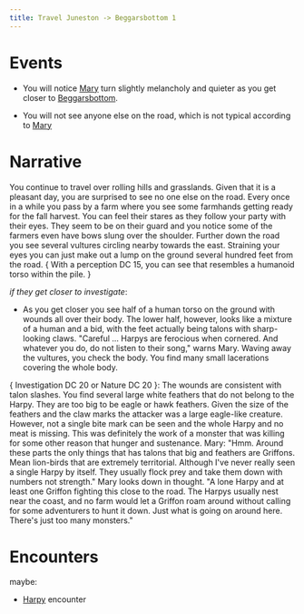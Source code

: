 ```yaml
---
title: Travel Juneston -> Beggarsbottom 1
---
```


# Events

- You will notice [Mary](../characters/mary-tanner.md) turn slightly melancholy and quieter as you get closer to [Beggarsbottom](../places/beggarsbottom/story.md).

- You will not see anyone else on the road, which is not typical according to [Mary](../characters/mary-tanner.md)

# Narrative

You continue to travel over rolling hills and grasslands. Given that it is a pleasant day, you are surprised to see no one else on the road. Every once in a while you pass by a farm where you see some farmhands getting ready for the fall harvest. You can feel their stares as they follow your party with their eyes. They seem to be on their guard and you notice some of the farmers even have bows slung over the shoulder. Further down the road you see several vultures circling nearby towards the east. Straining your eyes you can just make out a lump on the ground several hundred feet from the road. { With a perception DC 15, you can see that resembles a humanoid torso within the pile. }

_if they get closer to investigate_:
- As you get closer you see half of a human torso on the ground with wounds all over their body. The lower half, however, looks like a mixture of a human and a bid, with the feet actually being talons with sharp-looking claws. "Careful ... Harpys are ferocious when cornered. And whatever you do, do not listen to their song," warns Mary. Waving away the vultures, you check the body. You find many small lacerations covering the whole body. 

{ Investigation DC 20 or Nature DC 20 }: The wounds are consistent with talon slashes. You find several large white feathers that do not belong to the Harpy. They are too big to be eagle or hawk feathers. Given the size of the feathers and the claw marks the attacker was a large eagle-like creature. However, not a single bite mark can be seen and the whole Harpy and no meat is missing. This was definitely the work of a monster that was killing for some other reason that hunger and sustenance. Mary: "Hmm. Around these parts the only things that has talons that big and feathers are Griffons. Mean lion-birds that are extremely territorial. Although I've never really seen a single Harpy by itself. They usually flock prey and take them down with numbers not strength." Mary looks down in thought. "A lone Harpy and at least one Griffon fighting this close to the road. The Harpys usually nest near the coast, and no farm would let a Griffon roam around without calling for some adventurers to hunt it down. Just what is going on around here. There's just too many monsters."


# Encounters

maybe: 
- [Harpy](encounters/juneston-to-beggarsbottom-harpy.md) encounter


